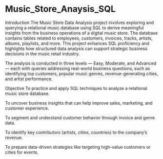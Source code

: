 # Music_Store_Anaysis_SQL
Introduction
The Music Store Data Analysis project involves exploring and querying a relational music database using SQL to derive meaningful insights from the business operations of a digital music store. The database contains tables related to employees, customers, invoices, tracks, artists, albums, playlists, and more. This project enhances SQL proficiency and highlights how structured data analysis can support strategic business decisions in the music retail industry.

The analysis is conducted in three levels — Easy, Moderate, and Advanced — each with queries addressing real-world business questions, such as identifying top customers, popular music genres, revenue-generating cities, and artist performance.


Objective
To practice and apply SQL techniques to analyze a relational music store database.

To uncover business insights that can help improve sales, marketing, and customer experience.

To segment and understand customer behavior through invoice and genre data.

To identify key contributors (artists, cities, countries) to the company’s revenue.

To prepare data-driven strategies like targeting high-value customers or cities for events.
